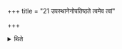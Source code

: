 +++
title = "21 उपस्थानेनोपतिष्ठते त्वमेव त्वां"

+++

<details><summary>थिते</summary>

उपस्थानेनोपतिष्ठते त्वमेव त्वां वेत्थ योऽसि सोऽसीति २१
</details>
